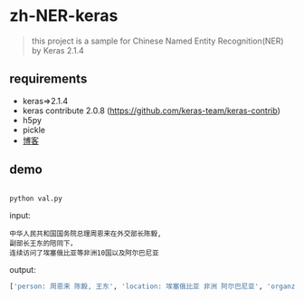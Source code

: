 # zh-NER-keras
> this project is a sample for Chinese Named Entity Recognition(NER)
by Keras 2.1.4 

## requirements 
* keras=>2.1.4 
* keras contribute 2.0.8 (https://github.com/keras-team/keras-contrib)
* h5py 
* pickle
* [博客](https://www.cnblogs.com/vipyoumay/p/ner-chinese-keras.html)
## demo 

```python

python val.py

```
 

input:
```text
中华人民共和国国务院总理周恩来在外交部长陈毅,
副部长王东的陪同下，
连续访问了埃塞俄比亚等非洲10国以及阿尔巴尼亚
```
output:
```python
['person: 周恩来 陈毅, 王东', 'location: 埃塞俄比亚 非洲 阿尔巴尼亚', 'organzation: 中华人民共和国国务院 外交部']

```





